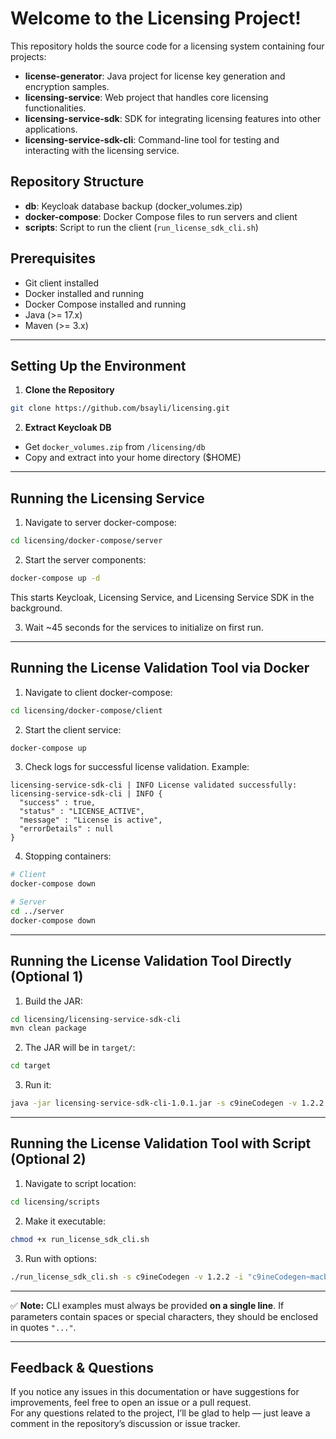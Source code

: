 # Welcome to the Licensing Project!

This repository holds the source code for a licensing system containing four projects:

* **license-generator**: Java project for license key generation and encryption samples.
* **licensing-service**: Web project that handles core licensing functionalities.
* **licensing-service-sdk**: SDK for integrating licensing features into other applications.
* **licensing-service-sdk-cli**: Command-line tool for testing and interacting with the licensing service.

## Repository Structure

* **db**: Keycloak database backup (docker_volumes.zip)
* **docker-compose**: Docker Compose files to run servers and client
* **scripts**: Script to run the client (`run_license_sdk_cli.sh`)

## Prerequisites

* Git client installed
* Docker installed and running
* Docker Compose installed and running
* Java (>= 17.x)
* Maven (>= 3.x)

---

## Setting Up the Environment

1. **Clone the Repository**

```bash
git clone https://github.com/bsayli/licensing.git
```

2. **Extract Keycloak DB**

- Get `docker_volumes.zip` from `/licensing/db`
- Copy and extract into your home directory ($HOME)

---

## Running the Licensing Service

1. Navigate to server docker-compose:

```bash
cd licensing/docker-compose/server
```

2. Start the server components:

```bash
docker-compose up -d
```

This starts Keycloak, Licensing Service, and Licensing Service SDK in the background.

3. Wait ~45 seconds for the services to initialize on first run.

---

## Running the License Validation Tool via Docker

1. Navigate to client docker-compose:

```bash
cd licensing/docker-compose/client
```

2. Start the client service:

```bash
docker-compose up
```

3. Check logs for successful license validation. Example:

```text
licensing-service-sdk-cli | INFO License validated successfully:
licensing-service-sdk-cli | INFO {
  "success" : true,
  "status" : "LICENSE_ACTIVE",
  "message" : "License is active",
  "errorDetails" : null
}
```

4. Stopping containers:

```bash
# Client
docker-compose down

# Server
cd ../server
docker-compose down
```

---

## Running the License Validation Tool Directly (Optional 1)

1. Build the JAR:

```bash
cd licensing/licensing-service-sdk-cli
mvn clean package
```

2. The JAR will be in `target/`:

```bash
cd target
```

3. Run it:

```bash
java -jar licensing-service-sdk-cli-1.0.1.jar -s c9ineCodegen -v 1.2.2 -i "c9ineCodegen~macbookuynjkl5~00:2A:8D:BE:F1:56" -k "v6ZFWUUUDlVaONpVJzzDowezuCkCk6szc4ClvB0ow6V+oyuY2bsJCPdVQErI0F7jiJ44X9xoyRCrMN2Ugz2iK1kekvRkHQdaxREMz8NnQCCIodstpdYqSv+h1lNJqROPzfvj23TxHBSKr0PzlS/OoqulJuHb0rU+9WR/LoAFAr5/L740bToGooZ/KLRKKeGOS3LCJfOApMCVvL9YblYxwPPLTOZC2A=="
```

---

## Running the License Validation Tool with Script (Optional 2)

1. Navigate to script location:

```bash
cd licensing/scripts
```

2. Make it executable:

```bash
chmod +x run_license_sdk_cli.sh
```

3. Run with options:

```bash
./run_license_sdk_cli.sh -s c9ineCodegen -v 1.2.2 -i "c9ineCodegen~macbookuynjkl5~00:2A:8D:BE:F1:56" -k "v6ZFWUUUDlVaONpVJzzDowezuCkCk6szc4ClvB0ow6V+oyuY2bsJCPdVQErI0F7jiJ44X9xoyRCrMN2Ugz2iK1kekvRkHQdaxREMz8NnQCCIodstpdYqSv+h1lNJqROPzfvj23TxHBSKr0PzlS/OoqulJuHb0rU+9WR/LoAFAr5/L740bToGooZ/KLRKKeGOS3LCJfOApMCVvL9YblYxwPPLTOZC2A=="
```

---

✅ **Note:** CLI examples must always be provided **on a single line**. If parameters contain spaces or special
characters, they should be enclosed in quotes `"..."`.


---

## Feedback & Questions

If you notice any issues in this documentation or have suggestions for improvements, feel free to open an issue or a
pull request.  
For any questions related to the project, I’ll be glad to help — just leave a comment in the repository’s discussion or
issue tracker.